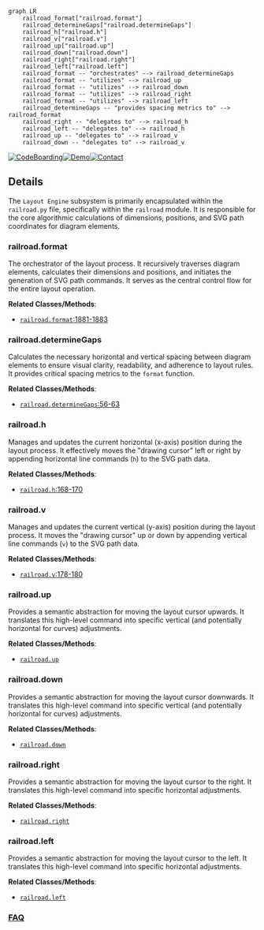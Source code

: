 ```mermaid
graph LR
    railroad_format["railroad.format"]
    railroad_determineGaps["railroad.determineGaps"]
    railroad_h["railroad.h"]
    railroad_v["railroad.v"]
    railroad_up["railroad.up"]
    railroad_down["railroad.down"]
    railroad_right["railroad.right"]
    railroad_left["railroad.left"]
    railroad_format -- "orchestrates" --> railroad_determineGaps
    railroad_format -- "utilizes" --> railroad_up
    railroad_format -- "utilizes" --> railroad_down
    railroad_format -- "utilizes" --> railroad_right
    railroad_format -- "utilizes" --> railroad_left
    railroad_determineGaps -- "provides spacing metrics to" --> railroad_format
    railroad_right -- "delegates to" --> railroad_h
    railroad_left -- "delegates to" --> railroad_h
    railroad_up -- "delegates to" --> railroad_v
    railroad_down -- "delegates to" --> railroad_v
```

[![CodeBoarding](https://img.shields.io/badge/Generated%20by-CodeBoarding-9cf?style=flat-square)](https://github.com/CodeBoarding/GeneratedOnBoardings)[![Demo](https://img.shields.io/badge/Try%20our-Demo-blue?style=flat-square)](https://www.codeboarding.org/demo)[![Contact](https://img.shields.io/badge/Contact%20us%20-%20contact@codeboarding.org-lightgrey?style=flat-square)](mailto:contact@codeboarding.org)

## Details

The `Layout Engine` subsystem is primarily encapsulated within the `railroad.py` file, specifically within the `railroad` module. It is responsible for the core algorithmic calculations of dimensions, positions, and SVG path coordinates for diagram elements.

### railroad.format
The orchestrator of the layout process. It recursively traverses diagram elements, calculates their dimensions and positions, and initiates the generation of SVG path commands. It serves as the central control flow for the entire layout operation.


**Related Classes/Methods**:

- <a href="https://github.com/tabatkins/railroad-diagrams/blob/gh-pages/railroad.py#L1881-L1883" target="_blank" rel="noopener noreferrer">`railroad.format`:1881-1883</a>


### railroad.determineGaps
Calculates the necessary horizontal and vertical spacing between diagram elements to ensure visual clarity, readability, and adherence to layout rules. It provides critical spacing metrics to the `format` function.


**Related Classes/Methods**:

- <a href="https://github.com/tabatkins/railroad-diagrams/blob/gh-pages/railroad.py#L56-L63" target="_blank" rel="noopener noreferrer">`railroad.determineGaps`:56-63</a>


### railroad.h
Manages and updates the current horizontal (x-axis) position during the layout process. It effectively moves the "drawing cursor" left or right by appending horizontal line commands (`h`) to the SVG path data.


**Related Classes/Methods**:

- <a href="https://github.com/tabatkins/railroad-diagrams/blob/gh-pages/railroad.py#L168-L170" target="_blank" rel="noopener noreferrer">`railroad.h`:168-170</a>


### railroad.v
Manages and updates the current vertical (y-axis) position during the layout process. It moves the "drawing cursor" up or down by appending vertical line commands (`v`) to the SVG path data.


**Related Classes/Methods**:

- <a href="https://github.com/tabatkins/railroad-diagrams/blob/gh-pages/railroad.py#L178-L180" target="_blank" rel="noopener noreferrer">`railroad.v`:178-180</a>


### railroad.up
Provides a semantic abstraction for moving the layout cursor upwards. It translates this high-level command into specific vertical (and potentially horizontal for curves) adjustments.


**Related Classes/Methods**:

- <a href="https://github.com/tabatkins/railroad-diagrams/blob/gh-pages/railroad.py" target="_blank" rel="noopener noreferrer">`railroad.up`</a>


### railroad.down
Provides a semantic abstraction for moving the layout cursor downwards. It translates this high-level command into specific vertical (and potentially horizontal for curves) adjustments.


**Related Classes/Methods**:

- <a href="https://github.com/tabatkins/railroad-diagrams/blob/gh-pages/railroad.py" target="_blank" rel="noopener noreferrer">`railroad.down`</a>


### railroad.right
Provides a semantic abstraction for moving the layout cursor to the right. It translates this high-level command into specific horizontal adjustments.


**Related Classes/Methods**:

- <a href="https://github.com/tabatkins/railroad-diagrams/blob/gh-pages/railroad.py" target="_blank" rel="noopener noreferrer">`railroad.right`</a>


### railroad.left
Provides a semantic abstraction for moving the layout cursor to the left. It translates this high-level command into specific horizontal adjustments.


**Related Classes/Methods**:

- <a href="https://github.com/tabatkins/railroad-diagrams/blob/gh-pages/railroad.py" target="_blank" rel="noopener noreferrer">`railroad.left`</a>




### [FAQ](https://github.com/CodeBoarding/GeneratedOnBoardings/tree/main?tab=readme-ov-file#faq)